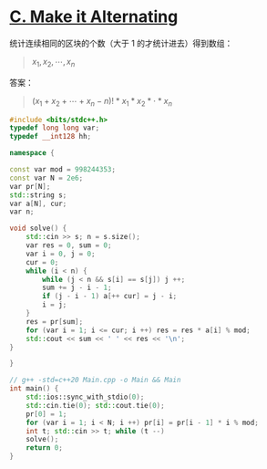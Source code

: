 # [C. Make it Alternating](https://codeforces.com/problemset/problem/1879/C)

统计连续相同的区块的个数（大于 1 的才统计进去）得到数组：

> $x_1, x_2, \cdots, x_n$

答案：

> $(x_1 + x_2 + \cdots + x_n - n)! * x_1 * x_2 * \cdot * x_n$

```cpp
#include <bits/stdc++.h>
typedef long long var;
typedef __int128 hh;

namespace {

const var mod = 998244353;
const var N = 2e6;
var pr[N];
std::string s;
var a[N], cur;
var n;

void solve() {
    std::cin >> s; n = s.size();
    var res = 0, sum = 0;
    var i = 0, j = 0;
    cur = 0;
    while (i < n) {
        while (j < n && s[i] == s[j]) j ++;
        sum += j - i - 1;
        if (j - i - 1) a[++ cur] = j - i;
        i = j;
    }
    res = pr[sum];
    for (var i = 1; i <= cur; i ++) res = res * a[i] % mod;
    std::cout << sum << ' ' << res << '\n';
}

}

// g++ -std=c++20 Main.cpp -o Main && Main
int main() {
    std::ios::sync_with_stdio(0);
    std::cin.tie(0); std::cout.tie(0);
    pr[0] = 1;
    for (var i = 1; i < N; i ++) pr[i] = pr[i - 1] * i % mod;
    int t; std::cin >> t; while (t --)
    solve();
    return 0;
}
```
